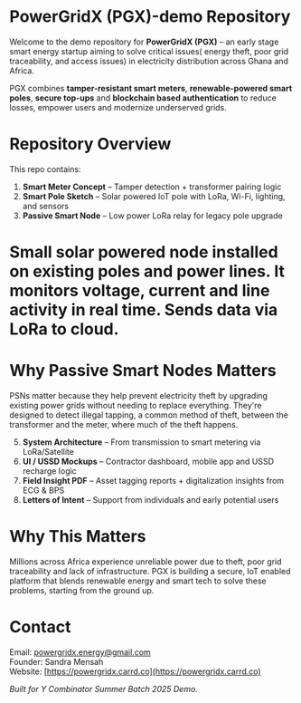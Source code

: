 # PowerGridX (PGX)-demo Repository
Welcome to the demo repository for **PowerGridX (PGX)** – an early stage smart energy startup aiming to solve critical issues( energy theft, poor grid traceability, and access issues) in electricity distribution across Ghana and Africa.

PGX combines **tamper-resistant smart meters**, **renewable-powered smart poles**, **secure top-ups** and **blockchain based authentication** to reduce losses, empower users and modernize underserved grids.

# Repository Overview
This repo contains:
1. **Smart Meter Concept** – Tamper detection + transformer pairing logic
2. **Smart Pole Sketch** – Solar powered IoT pole with LoRa, Wi-Fi, lighting, and sensors
3. **Passive Smart Node** – Low power LoRa relay for legacy pole upgrade
# Small solar powered node installed on existing poles and power lines. It monitors voltage, current and line activity in real time. Sends data via LoRa to cloud.

# Why Passive Smart Nodes Matters
PSNs matter because they help prevent electricity theft by upgrading existing power grids without needing to replace everything.
They're designed to detect illegal tapping, a common method of theft, between the transformer and the meter, where much of the theft happens.

5. **System Architecture** – From transmission to smart metering via LoRa/Satellite
6. **UI / USSD Mockups** – Contractor dashboard, mobile app and USSD recharge logic
7. **Field Insight PDF** – Asset tagging reports + digitalization insights from ECG & BPS
8. **Letters of Intent** – Support from individuals and early potential users


# Why This Matters
Millions across Africa experience unreliable power due to theft, poor grid traceability and lack of infrastructure. PGX is building a secure, IoT enabled platform that blends renewable energy and smart tech to solve these problems, starting from the ground up.
  
# Contact
Email: powergridx.energy@gmail.com  
Founder: Sandra Mensah  
Website: [https://powergridx.carrd.co](https://powergridx.carrd.co)

*Built for Y Combinator Summer Batch 2025 Demo.*
